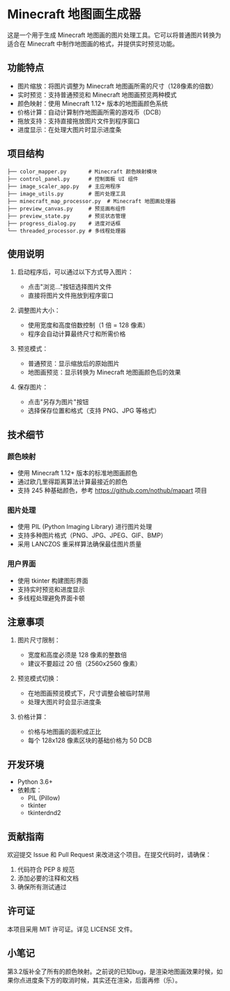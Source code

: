 # Minecraft 地图画生成器

这是一个用于生成 Minecraft 地图画的图片处理工具。它可以将普通图片转换为适合在 Minecraft 中制作地图画的格式，并提供实时预览功能。

## 功能特点

- 图片缩放：将图片调整为 Minecraft 地图画所需的尺寸（128像素的倍数）
- 实时预览：支持普通预览和 Minecraft 地图画预览两种模式
- 颜色映射：使用 Minecraft 1.12+ 版本的地图画颜色系统
- 价格计算：自动计算制作地图画所需的游戏币（DCB）
- 拖放支持：支持直接拖放图片文件到程序窗口
- 进度显示：在处理大图片时显示进度条

## 项目结构

```
├── color_mapper.py       # Minecraft 颜色映射模块
├── control_panel.py      # 控制面板 UI 组件
├── image_scaler_app.py   # 主应用程序
├── image_utils.py        # 图片处理工具
├── minecraft_map_processor.py  # Minecraft 地图画处理器
├── preview_canvas.py     # 预览画布组件
├── preview_state.py      # 预览状态管理
├── progress_dialog.py    # 进度对话框
└── threaded_processor.py # 多线程处理器
```

## 使用说明

1. 启动程序后，可以通过以下方式导入图片：
   - 点击"浏览..."按钮选择图片文件
   - 直接将图片文件拖放到程序窗口

2. 调整图片大小：
   - 使用宽度和高度倍数控制（1 倍 = 128 像素）
   - 程序会自动计算最终尺寸和所需价格

3. 预览模式：
   - 普通预览：显示缩放后的原始图片
   - 地图画预览：显示转换为 Minecraft 地图画颜色后的效果

4. 保存图片：
   - 点击"另存为图片"按钮
   - 选择保存位置和格式（支持 PNG、JPG 等格式）

## 技术细节

### 颜色映射

- 使用 Minecraft 1.12+ 版本的标准地图画颜色
- 通过欧几里得距离算法计算最接近的颜色
- 支持 245 种基础颜色，参考 https://github.com/nothub/mapart 项目

### 图片处理

- 使用 PIL (Python Imaging Library) 进行图片处理
- 支持多种图片格式（PNG、JPG、JPEG、GIF、BMP）
- 采用 LANCZOS 重采样算法确保最佳图片质量

### 用户界面

- 使用 tkinter 构建图形界面
- 支持实时预览和进度显示
- 多线程处理避免界面卡顿

## 注意事项

1. 图片尺寸限制：
   - 宽度和高度必须是 128 像素的整数倍
   - 建议不要超过 20 倍（2560x2560 像素）

2. 预览模式切换：
   - 在地图画预览模式下，尺寸调整会被临时禁用
   - 处理大图片时会显示进度条

3. 价格计算：
   - 价格与地图画的面积成正比
   - 每个 128x128 像素区块的基础价格为 50 DCB

## 开发环境

- Python 3.6+
- 依赖库：
  - PIL (Pillow)
  - tkinter
  - tkinterdnd2

## 贡献指南

欢迎提交 Issue 和 Pull Request 来改进这个项目。在提交代码时，请确保：

1. 代码符合 PEP 8 规范
2. 添加必要的注释和文档
3. 确保所有测试通过

## 许可证

本项目采用 MIT 许可证。详见 LICENSE 文件。

## 小笔记
第3.2版补全了所有的颜色映射。之前说的已知bug，是渲染地图画效果时候，如果你点进度条下方的取消时候，其实还在渲染，后面再修（乐）。